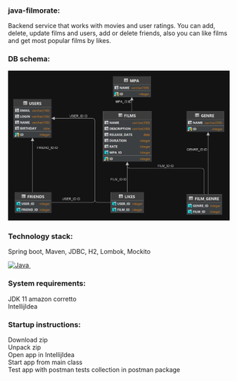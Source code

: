 ### java-filmorate:
Backend service that works with movies and user ratings. You can add, delete, update films and users,
add or delete friends, also you can like films and get most popular films by likes.

### DB schema:
![Schema DB](src/main/resources/schema.png)

### Technology stack:
Spring boot, Maven, JDBC, H2, Lombok, Mockito

<a href="https://www.java.com/">
  <img src="C:\Users\Morkovka\Desktop\Иконки программ\Lombok.png" title="Java" alt="Java" width="40" height="40"/>&nbsp;
</a>

### System requirements:
JDK 11 amazon corretto  
IntellijIdea

### Startup instructions:
Download zip  
Unpack zip  
Open app in IntellijIdea  
Start app from main class  
Test app with postman tests collection in postman package  
